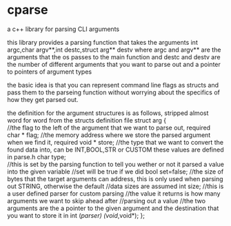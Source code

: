 # cparse
a c++ library for parsing CLI arguments

this library provides a parsing function that takes the arguments int argc,char argv**,int destc,struct arg** destv
where argc and argv** are the arguments that the os passes to the main function and destc and destv are the number of
different arguments that you want to parse out and a pointer to pointers of argument types

the basic idea is that you can represent command line flags as structs and pass them to the parseing function without worrying about
the specifics of how they get parsed out.


the definition for the argument structures is as follows, stripped almost word for word from the structs definition file
struct arg 
{	
  //the flag to the left of the argument that we want to parse out, required
  char * flag;
	//the memory address where we store the parsed argument when we find it, required
	void * store;
	//the type that we want to convert the found data into, can be INT,BOOL,STR or CUSTOM these values are defined in parse.h
	char type;	
	//this is set by the parsing function to tell you wether or not it parsed a value into the given variable
  //set will be true if we did
	bool set=false;
	//the size of bytes that the target arguments can address, this is only used when parsing out STRING, otherwise the default
  //data sizes are assumed
	int size;
	//this is a user defined parser for custom parsing
	//the value it returns is how many arguments we want to skip ahead after
	//parsing out a value
  //the two arguments are the a pointer to the given argument and the destination that you want to store it in
	int (*parser) (void*,void*); 
};
